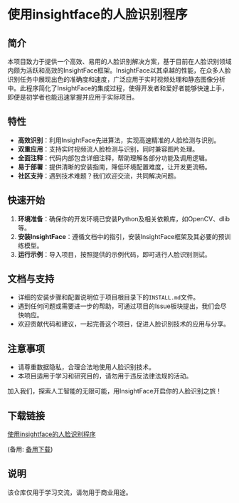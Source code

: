 # 使用insightface的人脸识别程序

## 简介

本项目致力于提供一个高效、易用的人脸识别解决方案，基于目前在人脸识别领域内颇为活跃和高效的InsightFace框架。InsightFace以其卓越的性能，在众多人脸识别任务中展现出色的准确度和速度，广泛应用于实时视频处理和静态图像分析中。此程序简化了InsightFace的集成过程，使得开发者和爱好者能够快速上手，即便是初学者也能迅速掌握并应用于实际项目。

## 特性

- **高效识别**：利用InsightFace先进算法，实现高速精准的人脸检测与识别。
- **双重应用**：支持实时视频流人脸检测与识别，同时兼容图片处理。
- **全面注释**：代码内部包含详细注释，帮助理解各部分功能及调用逻辑。
- **易于部署**：提供清晰的安装指南，降低环境配置难度，让开发更流畅。
- **社区支持**：遇到技术难题？我们欢迎交流，共同解决问题。

## 快速开始

1. **环境准备**：确保你的开发环境已安装Python及相关依赖库，如OpenCV、dlib等。
2. **安装InsightFace**：遵循文档中的指引，安装InsightFace框架及其必要的预训练模型。
3. **运行示例**：导入项目，按照提供的示例代码，即可进行人脸识别测试。

## 文档与支持

- 详细的安装步骤和配置说明位于项目根目录下的`INSTALL.md`文件。
- 遇到任何问题或需要进一步的帮助，可通过项目的Issue板块提出，我们会尽快响应。
- 欢迎贡献代码和建议，一起完善这个项目，促进人脸识别技术的应用与分享。

## 注意事项

- 请尊重数据隐私，合理合法地使用人脸识别技术。
- 本项目适用于学习和研究目的，请勿用于违反法律法规的活动。

加入我们，探索人工智能的无限可能，用InsightFace开启你的人脸识别之旅！

## 下载链接
[使用insightface的人脸识别程序](https://pan.quark.cn/s/a4491d8384f9) 

(备用: [备用下载](https://pan.baidu.com/s/1zvsA1SdJtQVD9LrQpH0LrQ?pwd=1234))

## 说明

该仓库仅用于学习交流，请勿用于商业用途。
